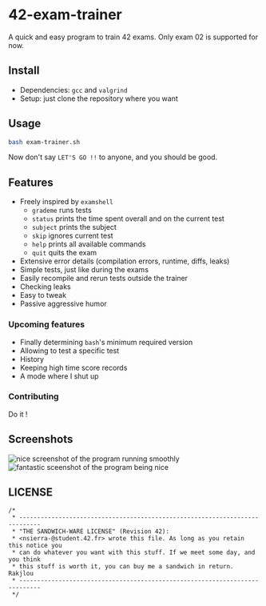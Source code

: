 # 42-exam-trainer
A quick and easy program to train 42 exams.
Only exam 02 is supported for now.

## Install
- Dependencies:  `gcc` and `valgrind`
- Setup: just clone the repository where you want
## Usage
```bash
bash exam-trainer.sh
```
Now don't say `LET'S GO !!` to anyone, and you should be good.

## Features
- Freely inspired by `examshell`
	- `grademe` runs tests
	- `status` prints the time spent overall and on the current test
	- `subject` prints the subject
	- `skip` ignores current test
	- `help` prints all available commands
	- `quit` quits the exam
- Extensive error details (compilation errors, runtime, diffs, leaks)
- Simple tests, just like during the exams
- Easily recompile and rerun tests outside the trainer
- Checking leaks
- Easy to tweak
- Passive aggressive humor

### Upcoming features
- Finally determining `bash`'s minimum required version 
- Allowing to test a specific test
- History
- Keeping high time score records
- A mode where I shut up


### Contributing
Do it !

## Screenshots
![nice screenshot of the program running smoothly](https://i.ibb.co/PrnggNK/image.png)![fantastic sceenshot of the program being nice](https://i.ibb.co/yWG5ybt/image.png)

## LICENSE
```
/*
 * ----------------------------------------------------------------------------
 * "THE SANDWICH-WARE LICENSE" (Revision 42):
 * <nsierra-@student.42.fr> wrote this file. As long as you retain this notice you
 * can do whatever you want with this stuff. If we meet some day, and you think
 * this stuff is worth it, you can buy me a sandwich in return. Rakjlou
 * ----------------------------------------------------------------------------
 */
```
